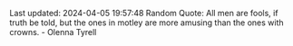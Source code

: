 Last updated: 2024-04-05 19:57:48
Random Quote: All men are fools, if truth be told, but the ones in motley are more amusing than the ones with crowns.  -  Olenna Tyrell